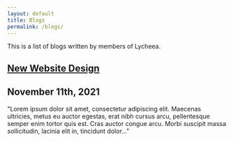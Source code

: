 ```yaml
---
layout: default
title: Blogs
permalink: /blogs/
---
```


This is a list of blogs written by members of Lycheea.

## [New Website Design](/blogs/14112021/new_website_launched.html)
## November 11th, 2021

"Lorem ipsum dolor sit amet, consectetur adipiscing elit. Maecenas ultricies, metus eu auctor egestas, erat nibh cursus arcu, pellentesque semper enim tortor quis est. Cras auctor congue arcu. Morbi suscipit massa sollicitudin, lacinia elit in, tincidunt dolor..."